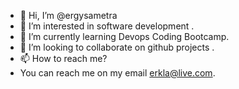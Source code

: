 - 👋 Hi, I’m @ergysametra
- 👀 I’m interested in software development  .
- 🌱 I’m currently learning Devops Coding Bootcamp.
- 💞️ I’m looking to collaborate on github projects .
- 📫 How to reach me? 
- You can reach me on my email erkla@live.com.

<!---
ergysametra/ergysametra is a ✨ special ✨ repository because its `README.md` (this file) appears on your GitHub profile.
You can click the Preview link to take a look at your changes.
--->
